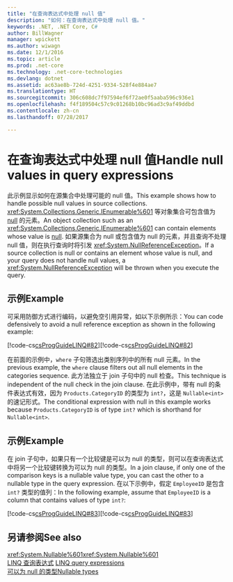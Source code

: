 ```yaml
---
title: "在查询表达式中处理 null 值"
description: "如何：在查询表达式中处理 null 值。"
keywords: .NET, .NET Core, C#
author: BillWagner
manager: wpickett
ms.author: wiwagn
ms.date: 12/1/2016
ms.topic: article
ms.prod: .net-core
ms.technology: .net-core-technologies
ms.devlang: dotnet
ms.assetid: ac63ae8b-724d-4251-9334-528f4e884ae7
ms.translationtype: HT
ms.sourcegitcommit: 306c608dc7f97594ef6f72ae0f5aaba596c936e1
ms.openlocfilehash: f4f189504c57c9c01268b10bc96ad3c9af49ddbd
ms.contentlocale: zh-cn
ms.lasthandoff: 07/28/2017

---
```

# <a name="handle-null-values-in-query-expressions"></a><span data-ttu-id="22caf-104">在查询表达式中处理 null 值</span><span class="sxs-lookup"><span data-stu-id="22caf-104">Handle null values in query expressions</span></span>

<span data-ttu-id="22caf-105">此示例显示如何在源集合中处理可能的 null 值。</span><span class="sxs-lookup"><span data-stu-id="22caf-105">This example shows how to handle possible null values in source collections.</span></span> <span data-ttu-id="22caf-106"><xref:System.Collections.Generic.IEnumerable%601> 等对象集合可包含值为 [null](../language-reference/keywords/null.md) 的元素。</span><span class="sxs-lookup"><span data-stu-id="22caf-106">An object collection such as an <xref:System.Collections.Generic.IEnumerable%601> can contain elements whose value is [null](../language-reference/keywords/null.md).</span></span> <span data-ttu-id="22caf-107">如果源集合为 null 或包含值为 null 的元素，并且查询不处理 null 值，则在执行查询时将引发 <xref:System.NullReferenceException>。</span><span class="sxs-lookup"><span data-stu-id="22caf-107">If a source collection is null or contains an element whose value is null, and your query does not handle null values, a <xref:System.NullReferenceException> will be thrown when you execute the query.</span></span>  
  
## <a name="example"></a><span data-ttu-id="22caf-108">示例</span><span class="sxs-lookup"><span data-stu-id="22caf-108">Example</span></span>

 <span data-ttu-id="22caf-109">可采用防御方式进行编码，以避免空引用异常，如以下示例所示：</span><span class="sxs-lookup"><span data-stu-id="22caf-109">You can code defensively to avoid a null reference exception as shown in the following example:</span></span>  
  
 <span data-ttu-id="22caf-110">[!code-cs[csProgGuideLINQ#82](../../../samples/snippets/csharp/concepts/linq/how-to-handle-null-values-in-query-expressions_1.cs)]</span><span class="sxs-lookup"><span data-stu-id="22caf-110">[!code-cs[csProgGuideLINQ#82](../../../samples/snippets/csharp/concepts/linq/how-to-handle-null-values-in-query-expressions_1.cs)]</span></span>  
  
 <span data-ttu-id="22caf-111">在前面的示例中，`where` 子句筛选出类别序列中的所有 null 元素。</span><span class="sxs-lookup"><span data-stu-id="22caf-111">In the previous example, the `where` clause filters out all null elements in the categories sequence.</span></span> <span data-ttu-id="22caf-112">此方法独立于 join 子句中的 null 检查。</span><span class="sxs-lookup"><span data-stu-id="22caf-112">This technique is independent of the null check in the join clause.</span></span> <span data-ttu-id="22caf-113">在此示例中，带有 null 的条件表达式有效，因为 `Products.CategoryID` 的类型为 `int?`，这是 `Nullable<int>` 的速记形式。</span><span class="sxs-lookup"><span data-stu-id="22caf-113">The conditional expression with null in this example works because `Products.CategoryID` is of type `int?` which is shorthand for `Nullable<int>`.</span></span>  
  
## <a name="example"></a><span data-ttu-id="22caf-114">示例</span><span class="sxs-lookup"><span data-stu-id="22caf-114">Example</span></span>

 <span data-ttu-id="22caf-115">在 join 子句中，如果只有一个比较键是可以为 null 的类型，则可以在查询表达式中将另一个比较键转换为可以为 null 的类型。</span><span class="sxs-lookup"><span data-stu-id="22caf-115">In a join clause, if only one of the comparison keys is a nullable value type, you can cast the other to a nullable type in the query expression.</span></span> <span data-ttu-id="22caf-116">在以下示例中，假定 `EmployeeID` 是包含 `int?` 类型的值列：</span><span class="sxs-lookup"><span data-stu-id="22caf-116">In the following example, assume that `EmployeeID` is a column that contains values of type `int?`:</span></span>  
  
 <span data-ttu-id="22caf-117">[!code-cs[csProgGuideLINQ#83](../../../samples/snippets/csharp/concepts/linq/how-to-handle-null-values-in-query-expressions_2.cs)]</span><span class="sxs-lookup"><span data-stu-id="22caf-117">[!code-cs[csProgGuideLINQ#83](../../../samples/snippets/csharp/concepts/linq/how-to-handle-null-values-in-query-expressions_2.cs)]</span></span>  
  
## <a name="see-also"></a><span data-ttu-id="22caf-118">另请参阅</span><span class="sxs-lookup"><span data-stu-id="22caf-118">See also</span></span>  
 <span data-ttu-id="22caf-119"><xref:System.Nullable%601></span><span class="sxs-lookup"><span data-stu-id="22caf-119"><xref:System.Nullable%601></span></span>   
 <span data-ttu-id="22caf-120">[LINQ 查询表达式](index.md) </span><span class="sxs-lookup"><span data-stu-id="22caf-120">[LINQ query expressions](index.md) </span></span>  
 [<span data-ttu-id="22caf-121">可以为 null 的类型</span><span class="sxs-lookup"><span data-stu-id="22caf-121">Nullable types</span></span>](../programming-guide/nullable-types/index.md)

